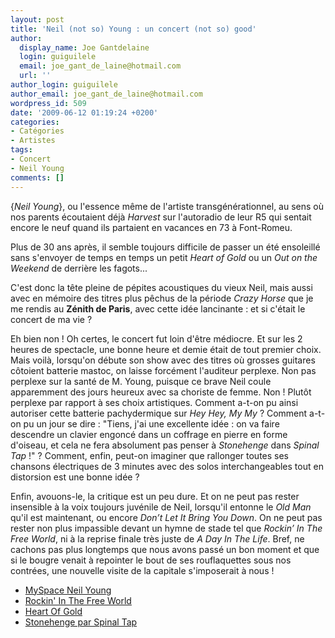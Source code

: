```yaml
---
layout: post
title: 'Neil (not so) Young : un concert (not so) good'
author:
  display_name: Joe Gantdelaine
  login: guiguilele
  email: joe_gant_de_laine@hotmail.com
  url: ''
author_login: guiguilele
author_email: joe_gant_de_laine@hotmail.com
wordpress_id: 509
date: '2009-06-12 01:19:24 +0200'
categories:
- Catégories
- Artistes
tags:
- Concert
- Neil Young
comments: []
---
```

{*Neil Young*}, ou l'essence même de l'artiste transgénérationnel, au sens où nos parents écoutaient déjà *Harvest* sur l'autoradio de leur R5 qui sentait encore le neuf quand ils partaient en vacances en 73 à Font-Romeu.

Plus de 30 ans après, il semble toujours difficile de passer un été ensoleillé sans s'envoyer de temps en temps un petit *Heart of Gold* ou un *Out on the Weekend* de derrière les fagots...

C'est donc la tête pleine de pépites acoustiques du vieux Neil, mais aussi avec en mémoire des titres plus pêchus de la période *Crazy Horse* que je me rendis au __Zénith de Paris__, avec cette idée lancinante : et si c'était le concert de ma vie ?

Eh bien non ! Oh certes, le concert fut loin d'être médiocre. Et sur les 2 heures de spectacle, une bonne heure et demie était de tout premier choix. Mais voilà, lorsqu'on débute son show avec des titres où grosses guitares côtoient batterie mastoc, on laisse forcément l'auditeur perplexe. Non pas perplexe sur la santé de M. Young, puisque ce brave Neil coule apparemment des jours heureux avec sa choriste de femme. Non ! Plutôt perplexe par rapport à ses choix artistiques. Comment a-t-on pu ainsi autoriser cette batterie pachydermique sur *Hey Hey, My My* ? Comment a-t-on pu un jour se dire : "Tiens, j'ai une excellente idée : on va faire descendre un clavier engoncé dans un coffrage en pierre en forme d'oiseau, et cela ne fera absolument pas penser à *Stonehenge* dans *Spinal Tap* !" ? Comment, enfin, peut-on imaginer que rallonger toutes ses chansons électriques de 3 minutes avec des solos interchangeables tout en distorsion est une bonne idée ?

Enfin, avouons-le, la critique est un peu dure. Et on ne peut pas rester insensible à la voix toujours juvénile de Neil, lorsqu'il entonne le *Old Man* qu'il est maintenant, ou encore *Don’t Let It Bring You Down*. On ne peut pas rester non plus impassible devant un hymne de stade tel que *Rockin’ In The Free World*, ni à la reprise finale très juste de *A Day In The Life*. Bref, ne cachons pas plus longtemps que nous avons passé un bon moment et que si le bougre venait à repointer le bout de ses rouflaquettes sous nos contrées, une nouvelle visite de la capitale s'imposerait à nous !

<ul>
        <li><a href="http://www.myspace.com/neilyoung" target="_blank">MySpace Neil Young </a></li>
	<li><a href="http://www.youtube.com/watch?v=co5V6CSihVk" target="_blank">Rockin' In The Free World</a></li>
	<li><a href="http://www.youtube.com/watch?v=9oDP5uSIfCo" target="_blank">Heart Of Gold</a></li>
	<li><a href="http://www.youtube.com/watch?v=T7wcyLrPqC4" target="_blank">Stonehenge par Spinal Tap</a></li>
</ul>

